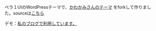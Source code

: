 ペラ１UIのWordPressテーマで、<a href="http://www.fuzzydevelopment.net/">かわかみさんのテーマ</a> をforkして作りました。sourceは<a href="https://github.com/tatsuakiw/CircleMosh">こちら</a>

デモ：<a href="http://blog.t-tu.com">私のブログで利用しています。</a>

